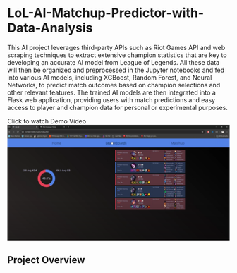 # LoL-AI-Matchup-Predictor-with-Data-Analysis
This AI project leverages third-party APIs such as Riot Games API and web scraping techniques to extract extensive champion statistics that are key to developing an accurate AI model from League of Legends. All these data will then be organized and preprocessed in the Jupyter notebooks and fed into various AI models, including XGBoost, Random Forest, and Neural Networks, to predict match outcomes based on champion selections and other relevant features. The trained AI models are then integrated into a Flask web application, providing users with match predictions and easy access to player and champion data for personal or experimental purposes.

 Click to watch Demo Video
[![Watch the video](https://raw.githubusercontent.com/ivanpan0626/LoL-AI-Matchup-Predictor-with-Data-Analysis/main/leagueDemoIMG.png)](https://youtu.be/gOk4Bub2Q4s)

<h2>Project Overview</h2>
